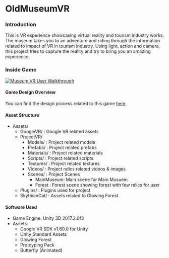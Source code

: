 # OldMuseumVR

### Introduction
This is VR experience showcasing virtual reality and tourism industry works. The museum takes you to an adventure and riding through the information related to impact of VR in tourism industry. Using light, action and camera, this project tries to capture the reality and try to bring you an amazing experience.  

### Inside Game

[![Museum VR User Walkthrough](https://img.youtube.com/vi/JzLzY1imT2Y/0.jpg)](https://www.youtube.com/watch?v=JzLzY1imT2Y)

#### Game Design Overview
You can find the design process related to this game [here](https://medium.com/@chaitiagrawal/night-at-the-museum-through-vr-284aed4f2393).

#### Asset Structure
* Assets/
  * GoogleVR/ : Google VR related assets
  * ProjectVR/
    * Models/ : Project related models
    * Prefabs/ : Project related prefabs
    * Materials/ : Project related materials
    * Scripts/ : Project related scripts
    * Textures/ : Project related textures
    * Videos/ : Project relics related videos & images
    * Scenes/ : Project Scenes
      * MainMuseum: Main scene for Main Musuem
      * Forest : Forest scene showing forest with few relics for user 
  * Plugins/ : Plugins used for project
  * SkythianCat/ : Assets related to Glowing Forest
  

#### Software Used
* Game Engine: Unity 3D 2017.2.0f3
* Assets:
  * Google VR SDK v1.60.0 for Unity
  * Unity Standard Assets 
  * Glowing Forest
  * Protoyping Pack
  * Butterfly (Animated)
  
